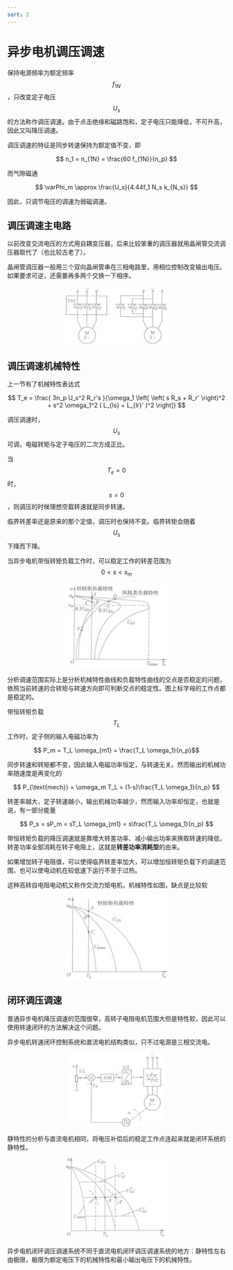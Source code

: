 ```yaml
---
sort: 2
---
```

# 异步电机调压调速


保持电源频率为额定频率$$ f_{1N} $$，只改变定子电压$$U_s$$的方法称作调压调速。由于点击绝缘和磁路饱和，定子电压只能降低，不可升高，因此又叫降压调速。

调压调速的特征是同步转速保持为额定值不变，即

$$ n_1 = n_{1N} = \frac{60 f_{1N}}{n_p} $$

而气隙磁通

$$ \varPhi_m \approx \frac{U_s}{4.44f_1 N_s k_{N_s}} $$

因此，只调节电压的调速为弱磁调速。


## 调压调速主电路

以前改变交流电压的方式用自耦变压器，后来比较笨重的调压器就用晶闸管交流调压器取代了（也比较古老了）。

晶闸管调压器一般用三个双向晶闸管串在三相电路里，用相位控制改变输出电压。如果要求可逆，还需要再多两个交换一下相序。

<center>
    <img src="./images/减压调速主电路.jpg" width=240 />
</center>


## 调压调速机械特性

上一节有了机械特性表达式

$$ T_e = \frac{ 3n_p U_s^2 R_r's }{\omega_1 \left[ \left( s R_s + R_r' \right)^2 + s^2 \omega_1^2 ( L_{ls} + L_{lr}' )^2 \right]} $$

调压调速时，$$ U_s $$可调，电磁转矩与定子电压的二次方成正比。

当$$ T_e = 0 $$时，$$ s=0 $$，则调压的时候理想空载转速就是同步转速。

临界转差率还是原来的那个定值，调压时也保持不变。临界转矩会随着$$ U_s $$下降而下降。

当异步电机带恒转矩负载工作时，可以稳定工作的转差范围为$$ 0 < s < s_m $$

<center>
    <img src="./images/调压特性.jpg" width=240 />
</center>

分析调速范围实际上是分析机械特性曲线和负载特性曲线的交点是否稳定的问题，依照当前转速的合转矩与转速方向即可判断交点的稳定性。图上标字母的工作点都是稳定的。

带恒转矩负载$$ T_L $$工作时，定子侧的输入电磁功率为

$$ P_m = T_L \omega_{m1} = \frac{T_L \omega_1}{n_p}$$

同步转速和转矩都不变，因此输入电磁功率恒定，与转速无关。然而输出的机械功率随速度是再变化的

$$ P_{\text{mech}} = \omega_m T_L = (1-s)\frac{T_L \omega_1}{n_p} $$

转差率越大，定子转速越小，输出机械功率越少，然而输入功率却恒定，也就是说，有一部分能量

$$ P_s = sP_m = sT_L \omega_{m1} = s\frac{T_L \omega_1}{n_p} $$


带恒转矩负载的降压调速就是靠增大转差功率、减小输出功率来换取转速的降低，转差功率全部消耗在转子电阻上，这就是**转差功率消耗型**的由来。

如果增加转子电阻值，可以使得临界转差率加大，可以增加恒转矩负载下的调速范围，也可以使电动机在较低速下运行不至于过热。

这种高转自电阻电动机又称作交流力矩电机，机械特性如图，缺点是比较软


<center>
    <img src="./images/高转子电阻.jpg" width=240 />
</center>



## 闭环调压调速

普通异步电机降压调速的范围很窄，高转子电阻电机范围大但是特性软，因此可以使用转速闭环的方法解决这个问题。

异步电机转速闭环控制系统和直流电机结构类似，只不过电源是三相交流电。

<center>
    <img src="./images/交流电机转速负反馈.jpg" width=220 />
</center>

静特性的分析与直流电机相同，将电压补偿后的稳定工作点连起来就是闭环系统的静特性。

<center>
    <img src="./images/系统静特性.jpg" width=240 />
</center>

异步电机闭环调压调速系统不同于直流电机闭环调压调速系统的地方：静特性左右由极限，极限为额定电压下的机械特性和最小输出电压下的机械特性。

